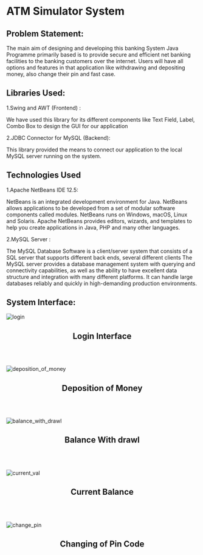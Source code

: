 # ATM Simulator System #

 ## Problem Statement: ##
 The main aim of designing and developing this banking System Java Programme primarily
based is to provide secure and efficient net banking facilities to the banking customers over the
internet.
Users will have all options and features in that application like withdrawing and depositing
money, also change their pin and fast case.

## Libraries Used: ##
1.Swing and AWT (Frontend) :<br />

We have used this library for its different components like Text Field, Label, Combo Box to
design the GUI for our application

2.JDBC Connector for MySQL (Backend): <br/>

This library provided the means to connect our application to the local MySQL server running
on the system.

## Technologies Used ##
1.Apache NetBeans IDE 12.5: <br/>

NetBeans is an integrated development environment for Java. NetBeans allows applications to
be developed from a set of modular software components called modules. NetBeans runs on
Windows, macOS, Linux and Solaris. Apache NetBeans provides editors, wizards, and
templates to help you create applications in Java, PHP and many other languages.

2.MySQL Server : <br/>

The MySQL Database Software is a client/server system that consists of a SQL server that
supports different back ends, several different clients The MySQL server provides a database
management system with querying and connectivity capabilities, as well as the ability to have
excellent data structure and integration with many different platforms. It can handle large
databases reliably and quickly in high-demanding production environments.

## System Interface: ##


![login](https://user-images.githubusercontent.com/84977189/179014170-02769852-6a2a-4001-b620-be2bb00a6e37.png)

<h2 align="center">Login Interface</h2><br/><br/>

<!-- ![signup](https://user-images.githubusercontent.com/84977189/179015878-2e8c67df-d74f-437e-9752-5dc4d31dc983.png) -->

<!-- <h2 align="center">Signup (Personal Details)</h2><br/><br/> -->

<!-- ![signup2](https://user-images.githubusercontent.com/84977189/179016209-5e57d2eb-521a-4f79-af24-eb2a78b87757.png) -->

<!-- <h2 align="center">Signup (Additional Details)</h2><br/><br/> -->

<!-- ![signup3](https://user-images.githubusercontent.com/84977189/179016365-aeb9cade-b74c-45a4-88b4-ae0c2f0169cc.png) -->
<!-- <h2 align="center">Signup (Account Details)</h2><br/><br/> -->

<!-- ![account](https://user-images.githubusercontent.com/84977189/179016596-084bb600-c12b-413f-b437-63cfdbae995a.png) -->
<!-- <h2 align="center">Account Created</h2><br/><br/> -->

![deposition_of_money](https://user-images.githubusercontent.com/84977189/179016734-917d363e-5317-443a-a6bf-cc0f60d0a828.png)
<h2 align="center">Deposition of Money</h2><br/><br/>

![balance_with_drawl](https://user-images.githubusercontent.com/84977189/179016896-05072f21-219f-46c6-af49-fc4c925fcaba.png)
<h2 align="center">Balance With drawl</h2><br/><br/>

![current_val](https://user-images.githubusercontent.com/84977189/179017031-4a4c7318-08b2-4ffc-91a2-1ae729911b16.png)
<h2 align="center">Current Balance</h2><br/><br/>

![change_pin](https://user-images.githubusercontent.com/84977189/179017165-50234816-0b24-4f2c-85c5-fb619acf55f2.png)
<h2 align="center">Changing of Pin Code</h2><br/><br/>
